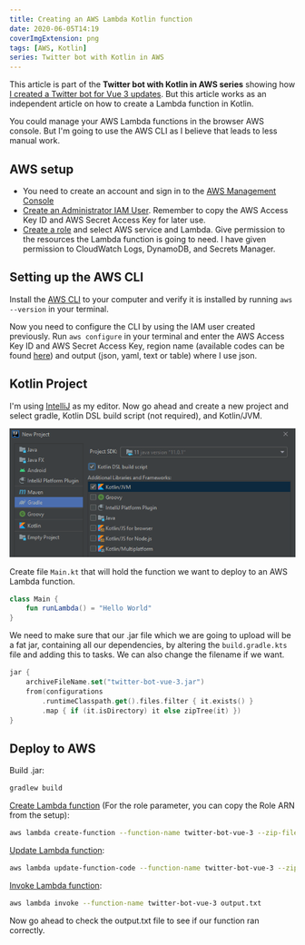 ```yaml
---
title: Creating an AWS Lambda Kotlin function
date: 2020-06-05T14:19
coverImgExtension: png
tags: [AWS, Kotlin]
series: Twitter bot with Kotlin in AWS
---
```


This article is part of the **Twitter bot with Kotlin in AWS series** showing how [I created a Twitter bot for Vue 3 updates](/dev-blog/twitter-bot-vue-3-updates.html). But this article works as an independent article on how to create a Lambda function in Kotlin.

You could manage your AWS Lambda functions in the browser AWS console. But I'm going to use the AWS CLI as I believe that leads to less manual work.

## AWS setup

- You need to create an account and sign in to the [AWS Management Console](http://console.aws.amazon.com/)
- [Create an Administrator IAM User](https://docs.aws.amazon.com/IAM/latest/UserGuide/getting-started_create-admin-group.html). Remember to copy the AWS Access Key ID and AWS Secret Access Key for later use.
- [Create a role](https://docs.aws.amazon.com/IAM/latest/UserGuide/id_roles_create_for-service.html) and select AWS service and Lambda. Give permission to the resources the Lambda function is going to need. I have given permission to CloudWatch Logs, DynamoDB, and Secrets Manager.

## Setting up the AWS CLI

Install the [AWS CLI](https://docs.aws.amazon.com/cli/latest/userguide/install-cliv2.html) to your computer and verify it is installed by running `aws --version` in your terminal.

Now you need to configure the CLI by using the IAM user created previously.
Run `aws configure` in your terminal and enter the AWS Access Key ID and AWS Secret Access Key, region name (available codes can be found [here](https://docs.aws.amazon.com/AWSEC2/latest/UserGuide/using-regions-availability-zones.html#concepts-available-regions)) and output (json, yaml, text or table) where I use json.

## Kotlin Project

I'm using [IntelliJ](https://www.jetbrains.com/idea/) as my editor. Now go ahead and create a new project and select gradle, Kotlin DSL build script (not required), and Kotlin/JVM.

![Alt Text](./assets/creating-an-aws-lambda-kotlin-function.png)

Create file `Main.kt` that will hold the function we want to deploy to an AWS Lambda function.

```kotlin
class Main {
    fun runLambda() = "Hello World"
}
```

We need to make sure that our .jar file which we are going to upload will be a fat jar, containing all our dependencies, by altering the `build.gradle.kts` file and adding this to tasks. We can also change the filename if we want.

```kts
jar {
    archiveFileName.set("twitter-bot-vue-3.jar")
    from(configurations
        .runtimeClasspath.get().files.filter { it.exists() }
        .map { if (it.isDirectory) it else zipTree(it) })
}
```

## Deploy to AWS

Build .jar:

```bash
gradlew build
```

[Create Lambda function](https://awscli.amazonaws.com/v2/documentation/api/latest/reference/lambda/create-function.html) (For the role parameter, you can copy the Role ARN from the setup):

```bash
aws lambda create-function --function-name twitter-bot-vue-3 --zip-file fileb://build/libs/twitter-bot-vue-3.jar --runtime java11 --role arn:aws:iam::<account_id>:role/<role>  --handler Main::runLambda --timeout 15 --memory-size 512
```

[Update Lambda function](https://awscli.amazonaws.com/v2/documentation/api/latest/reference/lambda/update-function-code.html):

```bash
aws lambda update-function-code --function-name twitter-bot-vue-3 --zip-file fileb://build/libs/twitter-bot-vue-3.jar
```

[Invoke Lambda function](https://awscli.amazonaws.com/v2/documentation/api/latest/reference/lambda/invoke.html):

```bash
aws lambda invoke --function-name twitter-bot-vue-3 output.txt
```

Now go ahead to check the output.txt file to see if our function ran correctly.
